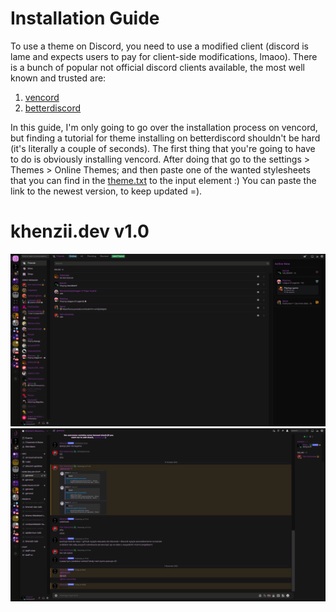 # Installation Guide
To use a theme on Discord, you need to use a modified client (discord is lame and expects users to pay for client-side modifications, lmaoo). There is a bunch of popular not official discord clients available, the most well known and trusted are:
1. [vencord](https://vencord.dev/)
2. [betterdiscord](https://betterdiscord.app/)

In this guide, I'm only going to go over the installation process on vencord, but finding a tutorial for theme installing on betterdiscord shouldn't be hard (it's literally a couple of seconds). The first thing that you're going to have to do is obviously installing vencord. After doing that go to the settings > Themes > Online Themes; and then paste one of the wanted stylesheets that you can find in the [theme.txt](https://github.com/Khenziii/custom-themes/blob/master/discord/previews/theme.txt) to the input element :) You can paste the link to the newest version, to keep updated =).

# khenzii.dev v1.0
![A preview image should render here :v](https://raw.githubusercontent.com/Khenziii/custom-themes/master/discord/previews/khenzii_dev_v1-0/1.png)
![A preview image should render here :P](https://raw.githubusercontent.com/Khenziii/custom-themes/master/discord/previews/khenzii_dev_v1-0/2.png)